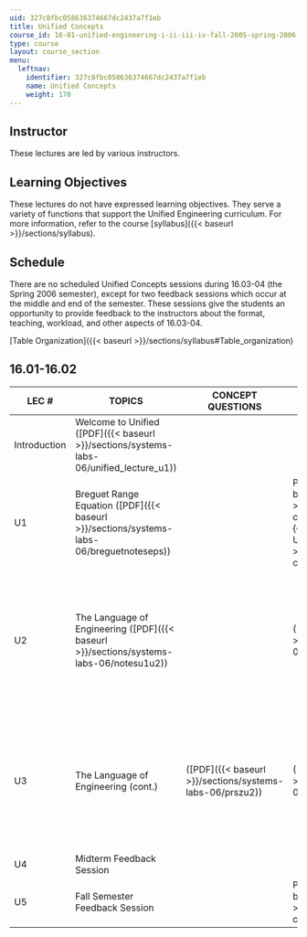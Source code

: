 ```yaml
---
uid: 327c8fbc058636374667dc2437a7f1eb
title: Unified Concepts
course_id: 16-01-unified-engineering-i-ii-iii-iv-fall-2005-spring-2006
type: course
layout: course_section
menu:
  leftnav:
    identifier: 327c8fbc058636374667dc2437a7f1eb
    name: Unified Concepts
    weight: 170
---
```


Instructor
----------

These lectures are led by various instructors.

Learning Objectives
-------------------

These lectures do not have expressed learning objectives. They serve a variety of functions that support the Unified Engineering curriculum. For more information, refer to the course [syllabus]({{< baseurl >}}/sections/syllabus).

Schedule
--------

There are no scheduled Unified Concepts sessions during 16.03-04 (the Spring 2006 semester), except for two feedback sessions which occur at the middle and end of the semester. These sessions give the students an opportunity to provide feedback to the instructors about the format, teaching, workload, and other aspects of 16.03-04.

[Table Organization]({{< baseurl >}}/sections/syllabus#Table_organization)

16.01-16.02
-----------

| LEC # | TOPICS | CONCEPT QUESTIONS | MUDDY POINTS | ASSIGNMENTS / SOLUTIONS |
| --- | --- | --- | --- | --- |
| Introduction | Welcome to Unified ([PDF]({{< baseurl >}}/sections/systems-labs-06/unified_lecture_u1)) | &nbsp; |
| U1 | Breguet Range Equation ([PDF]({{< baseurl >}}/sections/systems-labs-06/breguetnoteseps)) | &nbsp; | Problem U1 ([PDF]({{< baseurl >}}/sections/unified-concepts/u01_ps01_fall03))  {{< br >}}  {{< br >}}Solution U1 ([PDF]({{< baseurl >}}/sections/unified-concepts/u01_ps01_sol)) |
| U2 | The Language of Engineering ([PDF]({{< baseurl >}}/sections/systems-labs-06/notesu1u2)) | &nbsp; | ([PDF]({{< baseurl >}}/sections/systems-labs-06/u2_mud)) | Problem U2 ([PDF]({{< baseurl >}}/sections/unified-concepts/u02_ps06_fall03))  {{< br >}}  {{< br >}}Solution U2 (![This resource may not render correctly in a screen reader.](/images/inacessible.gif)[PDF]({{< baseurl >}}/sections/unified-concepts/u02_ps06_sol)) |
| U3 | The Language of Engineering (cont.) | ([PDF]({{< baseurl >}}/sections/systems-labs-06/prszu2)) | ([PDF]({{< baseurl >}}/sections/systems-labs-06/zu3mud)) | Problem U3 ([PDF]({{< baseurl >}}/sections/unified-concepts/u03_ps07_fall03))  {{< br >}}  {{< br >}}Solution U3 (![This resource may not render correctly in a screen reader.](/images/inacessible.gif)[PDF]({{< baseurl >}}/sections/unified-concepts/u03_ps07_sol)) |
| U4 | Midterm Feedback Session | &nbsp; |
| U5 | Fall Semester Feedback Session | &nbsp; | Problem U5 ([PDF]({{< baseurl >}}/sections/unified-concepts/u05_ps14_fall03))